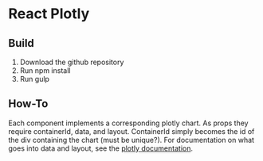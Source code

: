 # React Plotly

## Build
1) Download the github repository  
2) Run npm install  
3) Run gulp  

## How-To
Each component implements a corresponding plotly chart. As props they require containerId, data, and layout. ContainerId simply becomes the id of the div containing the chart (must be unique?). For documentation on what goes into data and layout, see the [plotly documentation](https://plot.ly/javascript/reference/).